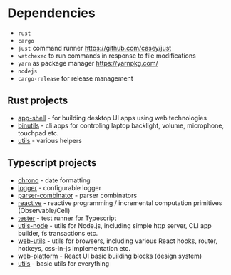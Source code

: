 # Dependencies
* `rust`
* `cargo`
* `just` command runner https://github.com/casey/just
* `watchexec` to run commands in response to file modifications
* `yarn` as package manager https://yarnpkg.com/
* `nodejs`
* `cargo-release` for release management

## Rust projects
* [app-shell](app-shell) - for building desktop UI apps using web technologies
* [binutils](binutils) - cli apps for controling laptop backlight, volume, microphone, touchpad etc.
* [utils](rs-utils) - various helpers

## Typescript projects
* [chrono](ts-chrono) - date formatting
* [logger](ts-logger) - configurable logger
* [parser-combinator](ts-parser-combinator) - parser combinators
* [reactive](ts-reactive) - reactive programming / incremental computation primitives (Observable/Cell)
* [tester](ts-tester) - test runner for Typescript
* [utils-node](ts-utils-node) - utils for Node.js, including simple http server, CLI app builder, fs transactions etc.
* [web-utils](ts-web-utils) - utils for browsers, including various React hooks, router, hotkeys, css-in-js implementation etc.
* [web-platform](ts-web-platform) - React UI basic building blocks (design system)
* [utils](ts-utils) - basic utils for everything